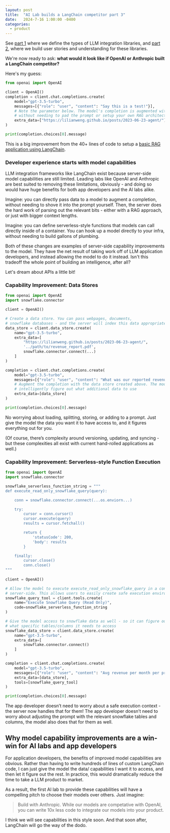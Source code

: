 ```yaml
---
layout: post
title:  "AI Lab builds a LangChain competitor part 3"
date:   2024-7-16 1:00:00 -0400
categories:
  - product
---
```


See [part 1](https://www.naterush.io/posts/2024-7-15-llm-integration-framework-1.markdown) where we define the types of LLM integration libraries, and [part 2](https://www.naterush.io/posts/2024-7-16-llm-integration-framework-2.markdown), where we build user stories and understanding for these libraries. 

We're now ready to ask: **what would it look like if OpenAI or Anthropic built a LangChain competitor?**

Here's my guess:
```python
from openai import OpenAI

client = OpenAI()
completion = client.chat.completions.create(
    model="gpt-3.5-turbo",
    messages=[{"role": "user", "content": "Say this is a test!"}],
    # Note the parameter below. The model's completion is augmented with additional data
    # without needing to pad the prompt or setup your own RAG architecture
    extra_data=["https://lilianweng.github.io/posts/2023-06-23-agent/"]
)

print(completion.choices[0].message)
```

This is a big improvement from the 40+ lines of code to setup a [basic RAG application using LangChain](https://python.langchain.com/v0.2/docs/tutorials/rag/).

### Developer experience starts with model capabilities

LLM integration frameworks like LangChain exist because server-side model capabilities are still limited. Leading labs like OpenAI and Anthropic are best suited to removing these limitations, obviously - and doing so would have huge benefits for both app developers and the AI labs alike.

Imagine: you can directly pass data to a model to augment a completion, without needing to shove it into the prompt yourself. Then, the server does the hard work of parsing out the relevant bits - either with a RAG approach, or just with bigger context lengths. 

Imagine: you can define serverless-style functions that models can call directly inside of a container. You can hook up a model directly to your infra, without needing to build gallons of plumbing. 

Both of these changes are examples of server-side capability improvements to the model. They have the net result of taking work off of LLM application developers, and instead allowing the model to do it instead. Isn't this tradeoff the whole point of building an intelligence, after all?

Let's dream about APIs a little bit!

### Capability Improvement: Data Stores

```python
from openai import OpenAI
import snowflake.connector

client = OpenAI()

# Create a data store. You can pass webpages, documents,
# snowflake databases - and the server will index this data appropriately
data_store = client.data_store.create(
    name="gpt-3.5-turbo",
    extra_data=[
	    "https://lilianweng.github.io/posts/2023-06-23-agent/",
	    '../path/to/revenue_report.pdf',
        snowflake.connector.connect(...)
	]
)

completion = client.chat.completions.create(
    model="gpt-3.5-turbo",
    messages=[{"role": "user", "content": "What was our reported revenue last year?"}],
    # Augment the completion with the data store created above. The model will
    # intelligently figure out what additional data to use
    extra_data=[data_store]
)

print(completion.choices[0].message)
```

No worrying about loading, splitting, storing, or adding to a prompt. Just give the model the data you want it to have access to, and it figures everything out for you.

(Of course, there’s complexity around versioning, updating, and syncing - but these complexities all exist with current hand-rolled applications as well.)

### Capability Improvement: Serverless-style Function Execution

```python
from openai import OpenAI
import snowflake.connector

snowflake_serverless_function_string = """
def execute_read_only_snowflake_query(query):

    conn = snowflake.connector.connect(...os.enviorn...)

    try:
        cursor = conn.cursor()
        cursor.execute(query)
        results = cursor.fetchall()

        return {
            'statusCode': 200,
            'body': results
        }

    finally:
        cursor.close()
        conn.close()
"""
	
client = OpenAI()

# Allow the model to execute execute_read_only_snowflake_query in a container
# server-side. This allows users to easily create safe execution environments
snowflake_query_tool = client.tools.create(
	name="Execute Snowflake Query (Read Only)",
	code=snowflake_serverless_function_string
)

# Give the model access to snowflake data as well - so it can figure out
# what specific tables/columns it needs to access
snowflake_data_store = client.data_store.create(
    name="gpt-3.5-turbo",
    extra_data=[
        snowflake.connector.connect()
	]
)

completion = client.chat.completions.create(
    model="gpt-3.5-turbo",
    messages=[{"role": "user", "content": "Avg revenue per month per product line?"}],
    extra_data=[data_store],
    tools=[snowflake_query_tool]
)

print(completion.choices[0].message)
```

The app developer doesn’t need to worry about a safe execution context - the server now handles that for them! The app developer doesn’t need to worry about adjusting the prompt with the relevant snowflake tables and columns, the model also does that for them as well. 

## Why model capability improvements are a win-win for AI labs and app developers

For application developers, the benefits of improved model capabilities are obvious. Rather than having to write hundreds of lines of custom LangChain code, I can just give the model the data/ capabilities I want it to access, and then let it figure out the rest. In practice, this would dramatically reduce the time to take a LLM product to market.

As a result, the first AI lab to provide these capabilities will have a compelling pitch to choose their models over others. Just imagine: 

> Build with Anthropic. While our models are competative with OpenAI, you can write 10x less code to integrate our models into your product.

I think we will see capabilities in this style soon. And that soon after, LangChain will go the way of the dodo.